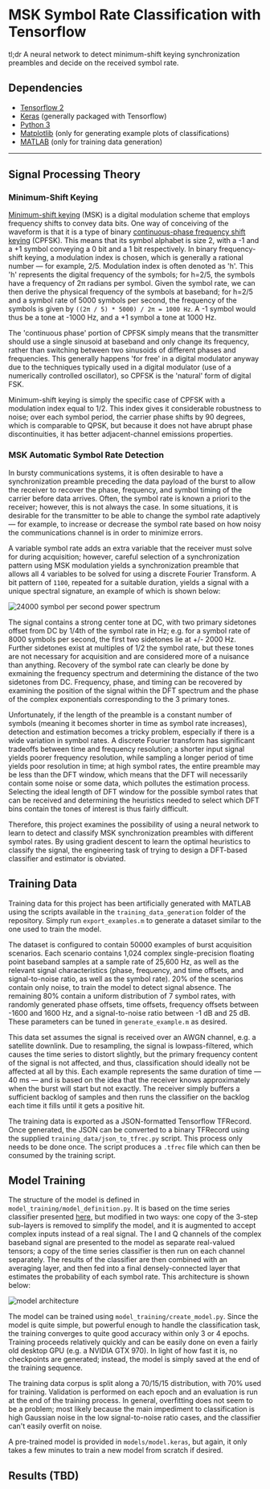 # MSK Symbol Rate Classification with Tensorflow

tl;dr A neural network to detect minimum-shift keying synchronization preambles and decide on the received
symbol rate.

## Dependencies
- [Tensorflow 2](https://www.tensorflow.org/install)
- [Keras](https://keras.io/getting_started/) (generally packaged with Tensorflow)
- [Python 3](https://www.python.org/downloads/)
- [Matplotlib](https://matplotlib.org/stable/users/getting_started/) (only for generating example plots of
  classifications)
- [MATLAB](https://www.mathworks.com/products/matlab.html) (only for training data generation)

---

## Signal Processing Theory

### Minimum-Shift Keying
[Minimum-shift keying](https://en.wikipedia.org/wiki/Minimum-shift_keying) (MSK) is a digital modulation
scheme that employs frequency shifts to convey data bits.  One way of conceiving of the waveform is that it is
a type of binary [continuous-phase frequency shift
keying](https://en.wikipedia.org/wiki/Continuous_phase_modulation#Continuous-phase_frequency-shift_keying)
(CPFSK).  This means that its symbol alphabet is size 2, with a -1 and a +1 symbol conveying a 0 bit and a 1
bit respectively. In binary frequency-shift keying, a modulation index is chosen, which is generally a
rational number — for example, 2/5. Modulation index is often denoted as 'h'. This 'h' represents the digital
frequency of the symbols; for h=2/5, the symbols have a frequency of 2π radians per symbol. Given the symbol
rate, we can then derive the physical frequency of the symbols at baseband; for h=2/5 and a symbol rate of
5000 symbols per second, the frequency of the symbols is given by `((2π / 5) * 5000) / 2π = 1000 Hz`. A -1
symbol would thus be a tone at -1000 Hz, and a +1 symbol a tone at 1000 Hz.

The 'continuous phase' portion of CPFSK simply means that the transmitter should use a single sinusoid at
baseband and only change its frequency, rather than switching between two sinusoids of different phases and
frequencies. This generally happens 'for free' in a digital modulator anyway due to the techniques typically
used in a digital modulator (use of a numerically controlled oscillator), so CPFSK is the 'natural' form of
digital FSK.

Minimum-shift keying is simply the specific case of CPFSK with a modulation index equal to 1/2. This index
gives it considerable robustness to noise; over each symbol period, the carrier phase shifts by 90 degrees,
which is comparable to QPSK, but because it does not have abrupt phase discontinuities, it has better
adjacent-channel emissions properties.

### MSK Automatic Symbol Rate Detection
In bursty communications systems, it is often desirable to have a synchronization preamble preceding the data
payload of the burst to allow the receiver to recover the phase, frequency, and symbol timing of the carrier
before data arrives. Often, the symbol rate is known a priori to the receiver; however, this is not always the
case. In some situations, it is desirable for the transmitter to be able to change the symbol rate
adaptively — for example, to increase or decrease the symbol rate based on how noisy the communications
channel is in order to minimize errors.

A variable symbol rate adds an extra variable that the receiver must solve for during acquisition; however,
careful selection of a synchronization pattern using MSK modulation yields a synchronization preamble that
allows all 4 variables to be solved for using a discrete Fourier Transform. A bit pattern of `1100`, repeated
for a suitable duration, yields a signal with a unique spectral signature, an example of which is shown below:

![24000 symbol per second power spectrum](images/spectrum_24000.png)

The signal contains a strong center tone at DC, with two primary sidetones offset from DC by 1/4th of the
symbol rate in Hz; e.g. for a symbol rate of 8000 symbols per second, the first two sidetones lie at +/- 2000
Hz. Further sidetones exist at multiples of 1/2 the symbol rate, but these tones are not necessary for
acquisition and are considered more of a nuisance than anything. Recovery of the symbol rate can clearly be
done by exmaining the frequency spectrum and determining the distance of the two sidetones from DC.
Frequency, phase, and timing can be recovered by examining the position of the signal within the DFT spectrum
and the phase of the complex exponentials corresponding to the 3 primary tones.

Unfortunately, if the length of the preamble is a constant number of symbols (meaning it becomes shorter in
time as symbol rate increases), detection and estimation becomes a tricky problem, especially if there is a
wide variation in symbol rates. A discrete Fourier transform has significant tradeoffs between time and
frequency resolution; a shorter input signal yields poorer frequency resolution, while sampling a longer
period of time yields poor resolution in time; at high symbol rates, the entire preamble may be less than the
DFT window, which means that the DFT will necessarily contain some noise or some data, which pollutes the
estimation process. Selecting the ideal length of DFT window for the possible symbol rates that can be
received and determining the heuristics needed to select which DFT bins contain the tones of interest is thus
fairly difficult.

Therefore, this project examines the possibility of using a neural network to learn to detect and classify MSK
synchronization preambles with different symbol rates. By using gradient descent to learn the optimal
heuristics to classify the signal, the engineering task of trying to design a DFT-based classifier and
estimator is obviated.

## Training Data
Training data for this project has been artificially generated with MATLAB using the scripts available in the
`training_data_generation` folder of the repository. Simply run `export_examples.m` to generate a dataset
similar to the one used to train the model.

The dataset is configured to contain 50000 examples of burst acquisition scenarios. Each scenario contains
1,024 complex single-precision floating point baseband samples at a sample rate of 25,600 Hz, as well as the
relevant signal characteristics (phase, frequency, and time offsets, and signal-to-noise ratio, as well as the
symbol rate). 20% of the scenarios contain only noise, to train the model to detect signal absence. The
remaining 80% contain a uniform distribution of 7 symbol rates, with randomly generated phase offsets, time
offsets, frequency offsets between -1600 and 1600 Hz, and a signal-to-noise ratio between -1 dB and 25 dB.
These parameters can be tuned in `generate_example.m` as desired.

This data set assumes the signal is received over an AWGN channel, e.g. a satellite downlink. Due to
resampling, the signal is lowpass-filtered, which causes the time series to distort slightly, but the primary
frequency content of the signal is not affected, and thus, classification should ideally not be affected at
all by this. Each example represents the same duration of time — 40 ms — and is based on the idea that the
receiver knows approximately when the burst will start but not exactly. The receiver simply buffers a
sufficient backlog of samples and then runs the classifier on the backlog each time it fills until it gets a
positive hit.

The training data is exported as a JSON-formatted Tensorflow TFRecord. Once generated, the JSON can be
converted to a binary TFRecord using the supplied `training_data/json_to_tfrec.py` script. This process only
needs to be done once. The script produces a `.tfrec` file which can then be consumed by the training script.

## Model Training
The structure of the model is defined in `model_training/model_definition.py`. It is based on the time series
classifier presented [here](https://keras.io/examples/timeseries/timeseries_classification_from_scratch/), but
modified in two ways: one copy of the 3-step sub-layers is removed to simplify the model, and it is augmented
to accept complex inputs instead of a real signal. The I and Q channels of the complex baseband signal are
presented to the model as separate real-valued tensors; a copy of the time series classifier is then run on
each channel separately. The results of the classifier are then combined with an averaging layer, and then fed
into a final densely-connected layer that estimates the probability of each symbol rate. This architecture is
shown below:

![model architecture](images/model_architecture.png)

The model can be trained using `model_training/create_model.py`. Since the model is quite simple, but powerful
enough to handle the classification task, the training converges to quite good accuracy within only 3 or 4
epochs. Training proceeds relatively quickly and can be easily done on even a fairly old desktop GPU (e.g. a
NVIDIA GTX 970). In light of how fast it is, no checkpoints are generated; instead, the model is simply saved
at the end of the training sequence.

The training data corpus is split along a 70/15/15 distribution, with 70% used for training. Validation is
performed on each epoch and an evaluation is run at the end of the training process. In general, overfitting
does not seem to be a problem; most likely because the main impediment to classification is high Gaussian
noise in the low signal-to-noise ratio cases, and the classifier can't easily overfit on noise.

A pre-trained model is provided in `models/model.keras`, but again, it only takes a few minutes to train a new
model from scratch if desired.

## Results (TBD)
